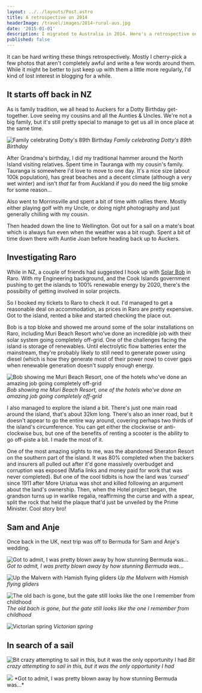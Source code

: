 ```yaml
---
layout: ../../layouts/Post.astro
title: A retrospective on 2014
headerImage: /travel/images/2014-rural-aus.jpg
date: '2015-01-01'
description: I migrated to Australia in 2014. Here's a retrospective on the year.
published: false
---
```


It can be hard writing these things retrospectively. Mostly I cherry-pick a few photos that aren't completely awful and write a few words around them. While it might be better to just keep up with them a little more regularly, I'd kind of lost interest in blogging for a while.

## It starts off back in NZ

As is family tradition, we all head to Auckers for a Dotty Birthday get-together. Love seeing my cousins and all the Aunties & Uncles. We're not a big family, but it's still pretty special to manage to get us all in once place at the same time.

![Family celebrating Dotty's 89th Birthday](/travel/images/2014-dotty-birthday.jpg)
*Family celebrating Dotty's 89th Birthday*

After Grandma's birthday, I did my traditional hammer around the North Island visiting relatives. Spent time in Tauranga with my cousin's family. Tauranga is somewhere I'd love to move to one day. It's a nice size (about 100k population), has great beaches and a decent climate (although a very wet winter) and isn't _that_ far from Auckland if you do need the big smoke for some reason...

Also went to Morrinsville and spent a bit of time with rallies there. Mostly either playing golf with my Uncle, or doing night photography and just generally chilling with my cousin.

Then headed down the line to Wellington. Got out for a sail on a mate's boat which is always fun even when the weather was a bit rough. Spent a bit of time down there with Auntie Joan before heading back up to Auckers.

## Investigating Raro

While in NZ, a couple of friends had suggested I hook up with [Solar Bob](https://mobile.twitter.com/robertr85492687) in Raro. With my Engineering background, and the Cook Islands government pushing to get the islands to 100% renewable energy by 2020, there's the possibilty of getting involved in solar projects.

So I booked my tickets to Raro to check it out. I'd managed to get a reasonable deal on accommodation, as prices in Raro are pretty expensive. Got to the island, rented a bike and started checking the place out.

Bob is a top bloke and showed me around some of the solar installations on Raro, including Muri Beach Resort who've done an incredible job with their solar system going completely off-grid. One of the challenges facing the island is storage of renewables. Until electrolytic flow batteries enter the mainstream, they're probably likely to still need to generate power using diesel (which is how they generate most of their power now) to cover gaps when renewable generation doesn't supply enough energy.

![Bob showing me Muri Beach Resort, one of the hotels who've done an amazing job going completely off-grid](/travel/images/2014-rarotonga.jpg)
*Bob showing me Muri Beach Resort, one of the hotels who've done an amazing job going completely off-grid*

I also managed to explore the island a bit. There's just one main road around the island, that's about 32km long. There's also an inner road, but it doesn't appear to go the entire way around, covering perhaps two thirds of the island's circumference. You can get either the clockwise or anti-clockwise bus, but one of the benefits of renting a scooter is the ability to go off-piste a bit. I made the most of it. 

One of the most amazing sights to me, was the abandoned Sheraton Resort on the southern part of the island. It was 80% completed when the backers and insurers all pulled out after it'd gone massively overbudget and corruption was exposed (Mafia links and money paid for work that was never completed). But one of the cool tidbits is how the land was _'cursed'_ since 1911 after More Uriatua was shot and killed following an argument about the land's ownership. Then, when the Hotel project began, the grandson turns up in warlike regalia, reaffirming the curse and with a spear, split the rock that held the plaque that'd just be unveiled by the Prime Minister. Cool story bro!

## Sam and Anje

Once back in the UK, next trip was off to Bermuda for Sam and Anje's wedding. 

![Got to admit, I was pretty blown away by how stunning Bermuda was...](/travel/images/2014-bermuda.jpg)
*Got to admit, I was pretty blown away by how stunning Bermuda was...*

![Up the Malvern with Hamish flying gliders](/travel/images/2014-malverns.jpg)
*Up the Malvern with Hamish flying gliders*

![The old bach is gone, but the gate still looks like the one I remember from childhood](/travel/images/2014-whangapoua.jpg)
*The old bach is gone, but the gate still looks like the one I remember from childhood*

![Victorian spring](/travel/images/2014-victorian-spring.jpg)
*Victorian spring*

## In search of a sail

![Bit crazy attempting to sail in this, but it was the only opportunity I had](/travel/images/2014-phuket.jpg)
*Bit crazy attempting to sail in this, but it was the only opportunity I had*



<img src="/travel/images/2014-noodle-market.jpg" />  
*Got to admit, I was pretty blown away by how stunning Bermuda was...*



